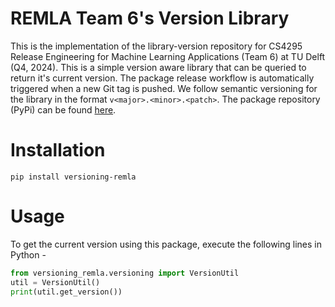 # REMLA Team 6's Version Library
This is the implementation of the library-version repository for CS4295 Release Engineering for Machine Learning Applications (Team 6) at TU Delft (Q4, 2024). This is a simple version aware library that can be queried to return it's current version. The package release workflow is automatically triggered when a new Git tag is pushed. We follow semantic versioning for the library in the format `v<major>.<minor>.<patch>`.
The package repository (PyPi) can be found [here](https://pypi.org/project/versioning-remla/).


# Installation
```console
pip install versioning-remla
```

# Usage
To get the current version using this package, execute the following lines in Python -
```python 
from versioning_remla.versioning import VersionUtil
util = VersionUtil()
print(util.get_version())
```